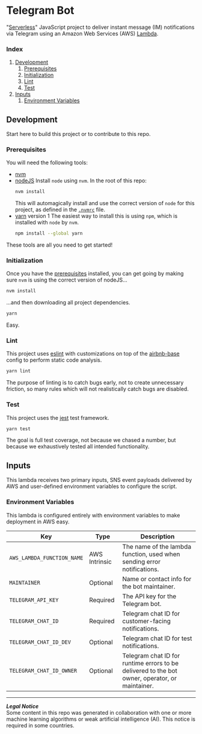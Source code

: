 # Telegram Bot
"[Serverless](https://www.serverless.com)" JavaScript project to deliver instant message (IM) notifications via Telegram using an Amazon Web Services (AWS) [Lambda](https://aws.amazon.com/lambda).

### Index
1. [Development](#development)
    1. [Prerequisites](#prerequisites)
    1. [Initialization](#initialization)
    1. [Lint](#lint)
    1. [Test](#test)
1. [Inputs](#inputs)
    1. [Environment Variables](#environment-variables)

## Development
Start here to build this project or to contribute to this repo.

### Prerequisites
You will need the following tools:
- [nvm](https://github.com/nvm-sh/nvm#installing-and-updating)
- [nodeJS](https://www.w3schools.com/nodejs/nodejs_intro.asp)
    Install `node` using `nvm`. In the root of this repo:
    ```bash
    nvm install
    ```
    This will automagically install and use the correct version of `node` for this project, as defined in the [`.nvmrc`](./.nvmrc) file.
- [yarn](https://yarnpkg.com) version 1
    The easiest way to install this is using `npm`, which is installed with `node` by `nvm`.
    ```bash
    npm install --global yarn
    ```
These tools are all you need to get started!

### Initialization
Once you have the [prerequisites](#prerequisites) installed, you can get going by making sure `nvm` is using the correct version of nodeJS...
```bash
nvm install
```
...and then downloading all project dependencies.
```bash
yarn
```
Easy.

### Lint
This project uses [eslint](https://eslint.org) with customizations on top of the [airbnb-base](https://www.npmjs.com/package/eslint-config-airbnb-base) config to perform static code analysis.
```bash
yarn lint
```
The purpose of linting is to catch bugs early, not to create unnecessary friction, so many rules which will not realistically catch bugs are disabled.

### Test
This project uses the [jest](https://jestjs.io) test framework.
```bash
yarn test
```
The goal is full test coverage, not because we chased a number, but because we exhaustively tested all intended functionality.

## Inputs
This lambda receives two primary inputs, SNS event payloads delivered by AWS and user-defined environment variables to configure the script.

### Environment Variables
This lambda is configured entirely with environment variables to make deployment in AWS easy.

Key | Type | Description
--- | --- | ---
`AWS_LAMBDA_FUNCTION_NAME` | AWS Intrinsic | The name of the lambda function, used when sending error notifications.
`MAINTAINER` | Optional | Name or contact info for the bot maintainer.
`TELEGRAM_API_KEY` | Required | The API key for the Telegram bot.
`TELEGRAM_CHAT_ID` | Required | Telegram chat ID for customer-facing notifications.
`TELEGRAM_CHAT_ID_DEV` | Optional | Telegram chat ID for test notifications.
`TELEGRAM_CHAT_ID_OWNER` | Optional | Telegram chat ID for runtime errors to be delivered to the bot owner, operator, or maintainer.

---
**_Legal Notice_**  
Some content in this repo was generated in collaboration with one or more machine learning algorithms or weak artificial intelligence (AI). This notice is required in some countries.
